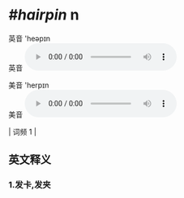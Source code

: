 # ***\#hairpin*** n
英音 'heəpɪn  
英音
<audio src="./media/hairpin1.aac" controls="controls"></audio>

美音 'herpɪn  
美音
<audio src="./media/hairpin2.aac" controls="controls"></audio>



| 词频 1 |  

英文释义
---
### 1.**发卡,发夹**  


